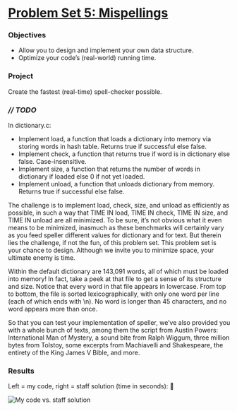 # [Problem Set 5: Mispellings](http://cdn.cs50.net/2016/x/psets/5/pset5/pset5.html)

### Objectives
- Allow you to design and implement your own data structure.
- Optimize your code’s (real-world) running time.

### Project
Create the fastest (real-time) spell-checker possible.

### *// TODO*
In dictionary.c:
- Implement load, a function that loads a dictionary into memory via storing words in hash table. Returns true if successful else false.
- Implement check, a function that returns true if word is in dictionary else false. Case-insensitive.
- Implement size, a function that returns the number of words in dictionary if loaded else 0 if not yet loaded.
- Implement unload, a function that unloads dictionary from memory.  Returns true if successful else false.

The challenge is to implement load, check, size, and unload as efficiently as possible, in such a way that TIME IN load, TIME IN check, TIME IN size, and TIME IN unload are all minimized. To be sure, it’s not obvious what it even means to be minimized, inasmuch as these benchmarks will certainly vary as you feed speller different values for dictionary and for text. But therein lies the challenge, if not the fun, of this problem set. This problem set is your chance to design. Although we invite you to minimize space, your ultimate enemy is time.

Within the default dictionary are 143,091 words, all of which must be loaded into memory! In fact, take a peek at that file to get a sense of its structure and size. Notice that every word in that file appears in lowercase. From top to bottom, the file is sorted lexicographically, with only one word per line (each of which ends with \n). No word is longer than 45 characters, and no word appears more than once.

So that you can test your implementation of speller, we’ve also provided you with a whole bunch of texts, among them the script from Austin Powers: International Man of Mystery, a sound bite from Ralph Wiggum, three million bytes from Tolstoy, some excerpts from Machiavelli and Shakespeare, the entirety of the King James V Bible, and more.

### Results
Left = my code, right = staff solution (time in seconds): 💪

![My code vs. staff solution](http://i.imgur.com/tdQTo5a.png)